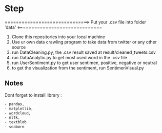 # Step 
==============================> Put your .csv file into folder 'data' <==============================


1. Clone this repositories into your local machine
2. Use ur own data crawling program to take data from twitter or any other source
3. run DataCleaning.py, the .csv result saved at result/cleaned_tweets.csv
4. run DataAnalytic.py to get most used word in the .csv file
5. run UserSentiment.py to get user sentimen, positive, negative or neutral
6. to get the visualization from the sentiment, run SentimenVisual.py


## Notes
Dont forget to install library :
```bash
- pandas,
- matplotlib,
- wordcloud,
- nltk,
- textblob
- seaborn
```